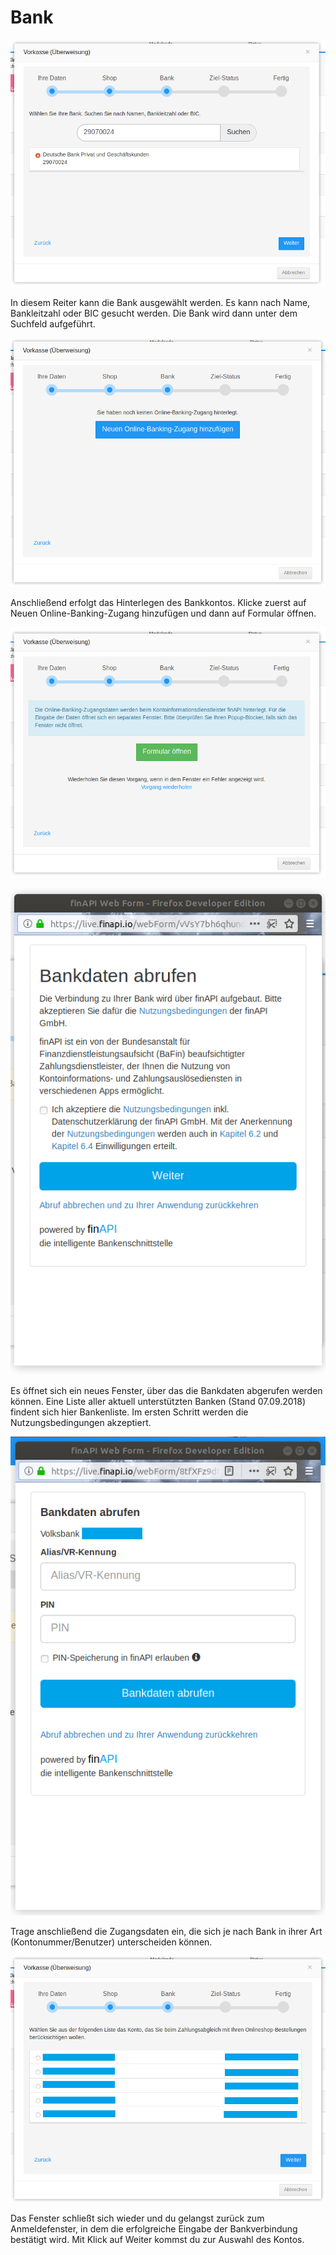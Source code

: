 # Bank 

![](Bilder/20180906_VKplus_006.png "Auswahl der Bank")

In diesem Reiter kann die Bank ausgewählt werden. Es kann nach Name, Bankleitzahl oder BIC gesucht werden. Die Bank wird dann unter dem Suchfeld aufgeführt.

![](Bilder/20180906_VKplus_007.png "Hinzufügen des Online-Banking-Zugangs")

Anschließend erfolgt das Hinterlegen des Bankkontos. Klicke zuerst auf Neuen Online-Banking-Zugang hinzufügen und dann auf Formular öffnen.

![](Bilder/20180906_VKplus_008.png "Öffnen des Formulars zum Abruf der Bankdaten")

![](Bilder/20180906_VKplus_009.png "Bankdaten abrufen")

Es öffnet sich ein neues Fenster, über das die Bankdaten abgerufen werden können. Eine Liste aller aktuell unterstützten Banken \(Stand 07.09.2018\) findent sich hier Bankenliste. Im ersten Schritt werden die Nutzungsbedingungen akzeptiert.

![](Bilder/20180906_VKplus_010.png "Zugangsdaten eintragen")

Trage anschließend die Zugangsdaten ein, die sich je nach Bank in ihrer Art \(Kontonummer/Benutzer\) unterscheiden können.

![](Bilder/20180906_VKplus_012.png "Auswahl des Kontos")

Das Fenster schließt sich wieder und du gelangst zurück zum Anmeldefenster, in dem die erfolgreiche Eingabe der Bankverbindung bestätigt wird. Mit Klick auf Weiter kommst du zur Auswahl des Kontos.



